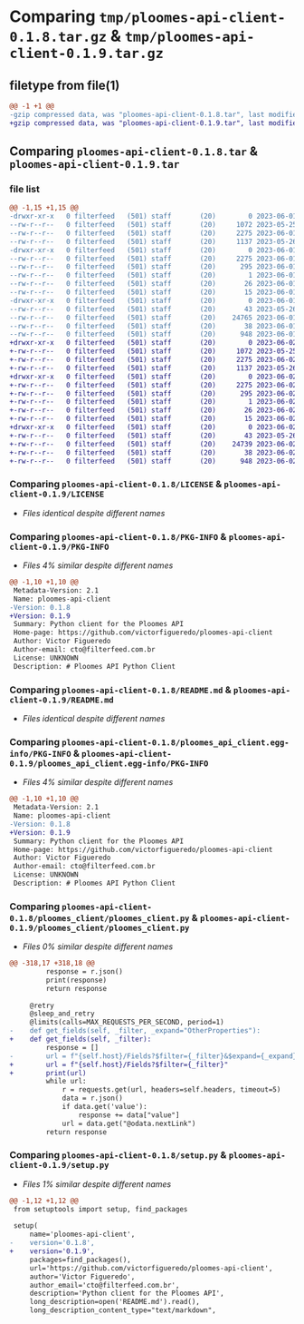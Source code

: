 # Comparing `tmp/ploomes-api-client-0.1.8.tar.gz` & `tmp/ploomes-api-client-0.1.9.tar.gz`

## filetype from file(1)

```diff
@@ -1 +1 @@
-gzip compressed data, was "ploomes-api-client-0.1.8.tar", last modified: Thu Jun  1 23:06:37 2023, max compression
+gzip compressed data, was "ploomes-api-client-0.1.9.tar", last modified: Fri Jun  2 01:50:09 2023, max compression
```

## Comparing `ploomes-api-client-0.1.8.tar` & `ploomes-api-client-0.1.9.tar`

### file list

```diff
@@ -1,15 +1,15 @@
-drwxr-xr-x   0 filterfeed   (501) staff       (20)        0 2023-06-01 23:06:37.369135 ploomes-api-client-0.1.8/
--rw-r--r--   0 filterfeed   (501) staff       (20)     1072 2023-05-25 21:00:11.000000 ploomes-api-client-0.1.8/LICENSE
--rw-r--r--   0 filterfeed   (501) staff       (20)     2275 2023-06-01 23:06:37.369004 ploomes-api-client-0.1.8/PKG-INFO
--rw-r--r--   0 filterfeed   (501) staff       (20)     1137 2023-05-26 14:13:51.000000 ploomes-api-client-0.1.8/README.md
-drwxr-xr-x   0 filterfeed   (501) staff       (20)        0 2023-06-01 23:06:37.368212 ploomes-api-client-0.1.8/ploomes_api_client.egg-info/
--rw-r--r--   0 filterfeed   (501) staff       (20)     2275 2023-06-01 23:06:37.000000 ploomes-api-client-0.1.8/ploomes_api_client.egg-info/PKG-INFO
--rw-r--r--   0 filterfeed   (501) staff       (20)      295 2023-06-01 23:06:37.000000 ploomes-api-client-0.1.8/ploomes_api_client.egg-info/SOURCES.txt
--rw-r--r--   0 filterfeed   (501) staff       (20)        1 2023-06-01 23:06:37.000000 ploomes-api-client-0.1.8/ploomes_api_client.egg-info/dependency_links.txt
--rw-r--r--   0 filterfeed   (501) staff       (20)       26 2023-06-01 23:06:37.000000 ploomes-api-client-0.1.8/ploomes_api_client.egg-info/requires.txt
--rw-r--r--   0 filterfeed   (501) staff       (20)       15 2023-06-01 23:06:37.000000 ploomes-api-client-0.1.8/ploomes_api_client.egg-info/top_level.txt
-drwxr-xr-x   0 filterfeed   (501) staff       (20)        0 2023-06-01 23:06:37.368575 ploomes-api-client-0.1.8/ploomes_client/
--rw-r--r--   0 filterfeed   (501) staff       (20)       43 2023-05-26 18:47:42.000000 ploomes-api-client-0.1.8/ploomes_client/__init__.py
--rw-r--r--   0 filterfeed   (501) staff       (20)    24765 2023-06-01 23:05:04.000000 ploomes-api-client-0.1.8/ploomes_client/ploomes_client.py
--rw-r--r--   0 filterfeed   (501) staff       (20)       38 2023-06-01 23:06:37.369188 ploomes-api-client-0.1.8/setup.cfg
--rw-r--r--   0 filterfeed   (501) staff       (20)      948 2023-06-01 23:05:19.000000 ploomes-api-client-0.1.8/setup.py
+drwxr-xr-x   0 filterfeed   (501) staff       (20)        0 2023-06-02 01:50:09.778459 ploomes-api-client-0.1.9/
+-rw-r--r--   0 filterfeed   (501) staff       (20)     1072 2023-05-25 21:00:11.000000 ploomes-api-client-0.1.9/LICENSE
+-rw-r--r--   0 filterfeed   (501) staff       (20)     2275 2023-06-02 01:50:09.778314 ploomes-api-client-0.1.9/PKG-INFO
+-rw-r--r--   0 filterfeed   (501) staff       (20)     1137 2023-05-26 14:13:51.000000 ploomes-api-client-0.1.9/README.md
+drwxr-xr-x   0 filterfeed   (501) staff       (20)        0 2023-06-02 01:50:09.777180 ploomes-api-client-0.1.9/ploomes_api_client.egg-info/
+-rw-r--r--   0 filterfeed   (501) staff       (20)     2275 2023-06-02 01:50:09.000000 ploomes-api-client-0.1.9/ploomes_api_client.egg-info/PKG-INFO
+-rw-r--r--   0 filterfeed   (501) staff       (20)      295 2023-06-02 01:50:09.000000 ploomes-api-client-0.1.9/ploomes_api_client.egg-info/SOURCES.txt
+-rw-r--r--   0 filterfeed   (501) staff       (20)        1 2023-06-02 01:50:09.000000 ploomes-api-client-0.1.9/ploomes_api_client.egg-info/dependency_links.txt
+-rw-r--r--   0 filterfeed   (501) staff       (20)       26 2023-06-02 01:50:09.000000 ploomes-api-client-0.1.9/ploomes_api_client.egg-info/requires.txt
+-rw-r--r--   0 filterfeed   (501) staff       (20)       15 2023-06-02 01:50:09.000000 ploomes-api-client-0.1.9/ploomes_api_client.egg-info/top_level.txt
+drwxr-xr-x   0 filterfeed   (501) staff       (20)        0 2023-06-02 01:50:09.777715 ploomes-api-client-0.1.9/ploomes_client/
+-rw-r--r--   0 filterfeed   (501) staff       (20)       43 2023-05-26 18:47:42.000000 ploomes-api-client-0.1.9/ploomes_client/__init__.py
+-rw-r--r--   0 filterfeed   (501) staff       (20)    24739 2023-06-02 01:49:31.000000 ploomes-api-client-0.1.9/ploomes_client/ploomes_client.py
+-rw-r--r--   0 filterfeed   (501) staff       (20)       38 2023-06-02 01:50:09.778512 ploomes-api-client-0.1.9/setup.cfg
+-rw-r--r--   0 filterfeed   (501) staff       (20)      948 2023-06-02 01:49:44.000000 ploomes-api-client-0.1.9/setup.py
```

### Comparing `ploomes-api-client-0.1.8/LICENSE` & `ploomes-api-client-0.1.9/LICENSE`

 * *Files identical despite different names*

### Comparing `ploomes-api-client-0.1.8/PKG-INFO` & `ploomes-api-client-0.1.9/PKG-INFO`

 * *Files 4% similar despite different names*

```diff
@@ -1,10 +1,10 @@
 Metadata-Version: 2.1
 Name: ploomes-api-client
-Version: 0.1.8
+Version: 0.1.9
 Summary: Python client for the Ploomes API
 Home-page: https://github.com/victorfigueredo/ploomes-api-client
 Author: Victor Figueredo
 Author-email: cto@filterfeed.com.br
 License: UNKNOWN
 Description: # Ploomes API Python Client
```

### Comparing `ploomes-api-client-0.1.8/README.md` & `ploomes-api-client-0.1.9/README.md`

 * *Files identical despite different names*

### Comparing `ploomes-api-client-0.1.8/ploomes_api_client.egg-info/PKG-INFO` & `ploomes-api-client-0.1.9/ploomes_api_client.egg-info/PKG-INFO`

 * *Files 4% similar despite different names*

```diff
@@ -1,10 +1,10 @@
 Metadata-Version: 2.1
 Name: ploomes-api-client
-Version: 0.1.8
+Version: 0.1.9
 Summary: Python client for the Ploomes API
 Home-page: https://github.com/victorfigueredo/ploomes-api-client
 Author: Victor Figueredo
 Author-email: cto@filterfeed.com.br
 License: UNKNOWN
 Description: # Ploomes API Python Client
```

### Comparing `ploomes-api-client-0.1.8/ploomes_client/ploomes_client.py` & `ploomes-api-client-0.1.9/ploomes_client/ploomes_client.py`

 * *Files 0% similar despite different names*

```diff
@@ -318,17 +318,18 @@
         response = r.json()
         print(response)
         return response
 
     @retry
     @sleep_and_retry
     @limits(calls=MAX_REQUESTS_PER_SECOND, period=1)
-    def get_fields(self, _filter, _expand="OtherProperties"):
+    def get_fields(self, _filter):
         response = []
-        url = f"{self.host}/Fields?$filter={_filter}&$expand={_expand}"
+        url = f"{self.host}/Fields?$filter={_filter}"
+        print(url)
         while url:
             r = requests.get(url, headers=self.headers, timeout=5)
             data = r.json()
             if data.get('value'):
                 response += data["value"]
             url = data.get("@odata.nextLink")
         return response
```

### Comparing `ploomes-api-client-0.1.8/setup.py` & `ploomes-api-client-0.1.9/setup.py`

 * *Files 1% similar despite different names*

```diff
@@ -1,12 +1,12 @@
 from setuptools import setup, find_packages
 
 setup(
     name='ploomes-api-client',
-    version='0.1.8',
+    version='0.1.9',
     packages=find_packages(),   
     url='https://github.com/victorfigueredo/ploomes-api-client',
     author='Victor Figueredo',
     author_email='cto@filterfeed.com.br',
     description='Python client for the Ploomes API',
     long_description=open('README.md').read(),
     long_description_content_type="text/markdown",
```

